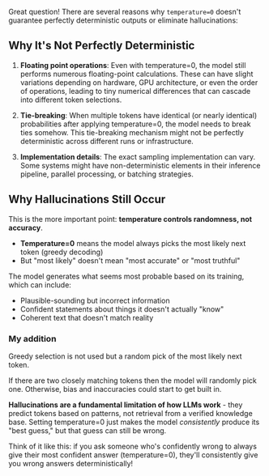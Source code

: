 Great question! There are several reasons why `temperature=0` doesn't guarantee perfectly deterministic outputs or eliminate hallucinations:

## Why It's Not Perfectly Deterministic

1. **Floating point operations**: Even with temperature=0, the model still performs numerous floating-point calculations. These can have slight variations depending on hardware, GPU architecture, or even the order of operations, leading to tiny numerical differences that can cascade into different token selections.

2. **Tie-breaking**: When multiple tokens have identical (or nearly identical) probabilities after applying temperature=0, the model needs to break ties somehow. This tie-breaking mechanism might not be perfectly deterministic across different runs or infrastructure.

3. **Implementation details**: The exact sampling implementation can vary. Some systems might have non-deterministic elements in their inference pipeline, parallel processing, or batching strategies.

## Why Hallucinations Still Occur

This is the more important point: **temperature controls randomness, not accuracy**. 

- **Temperature=0** means the model always picks the most likely next token (greedy decoding)
- But "most likely" doesn't mean "most accurate" or "most truthful"

The model generates what seems most probable based on its training, which can include:
- Plausible-sounding but incorrect information
- Confident statements about things it doesn't actually "know"
- Coherent text that doesn't match reality

### My addition

Greedy selection is not used but a random pick of the most likely next token. 

If there are two closely matching tokens then the model will randomly pick one. Otherwise, bias and inaccuracies could start to get built in.

**Hallucinations are a fundamental limitation of how LLMs work** - they predict tokens based on patterns, not retrieval from a verified knowledge base. Setting temperature=0 just makes the model *consistently* produce its "best guess," but that guess can still be wrong.

Think of it like this: if you ask someone who's confidently wrong to always give their most confident answer (temperature=0), they'll consistently give you wrong answers deterministically!